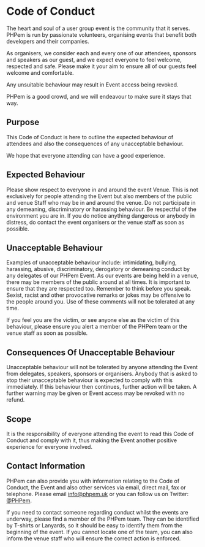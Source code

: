 # Code of Conduct

The heart and soul of a user group event is the community that it serves. PHPem is run by passionate volunteers, organising events that benefit both developers and their companies.

As organisers, we consider each and every one of our attendees, sponsors and speakers as our guest, and we expect everyone to feel welcome, respected and safe. Please make it your aim to ensure all of our guests feel welcome and comfortable.

Any unsuitable behaviour may result in Event access being revoked.

PHPem is a good crowd, and we will endeavour to make sure it stays that way.

## Purpose

This Code of Conduct is here to outline the expected behaviour of attendees and also the consequences of any unacceptable behaviour.


We hope that everyone attending can have a good experience.

## Expected Behaviour

Please show respect to everyone in and around the event Venue. This is not exclusively for people attending the Event but also members of the public and venue Staff who may be in and around the venue. Do not participate in any demeaning, discriminatory or harassing behaviour. Be respectful of the environment you are in. If you do notice anything dangerous or anybody in distress, do contact the event organisers or the venue staff as soon as possible.

## Unacceptable Behaviour

Examples of unacceptable behaviour include: intimidating, bullying, harassing, abusive, discriminatory, derogatory or demeaning conduct by any delegates of our PHPem Event. As our events are being held in a venue, there may be members of the public around at all times. It is important to ensure that they are respected too. Remember to think before you speak. Sexist, racist and other provocative remarks or jokes may be offensive to the people around you. Use of these comments will not be tolerated at any time.


If you feel you are the victim, or see anyone else as the victim of this behaviour, please ensure you alert a member of the PHPem team or the venue staff as soon as possible.

## Consequences Of Unacceptable Behaviour

Unacceptable behaviour will not be tolerated by anyone attending the Event from delegates, speakers, sponsors or organisers. Anybody that is asked to stop their unacceptable behaviour is expected to comply with this immediately. If this behaviour then continues, further action will be taken. A further warning may be given or Event access may be revoked with no refund.

## Scope

It is the responsibility of everyone attending the event to read this Code of Conduct and comply with it, thus making the Event another positive experience for everyone involved.

## Contact Information

PHPem can also provide you with information relating to the Code of Conduct, the Event and also other services via email, direct mail, fax or telephone. Please email [info@phpem.uk](mailto:info@phpem.uk) or you can follow us on Twitter: [@PHPem](https://twitter.com/phpem).

 
If you need to contact someone regarding conduct whilst the events are underway, please find a member of the PHPem team. They can be identified by T-shirts or Lanyards, so it should be easy to identify them from the beginning of the event. If you cannot locate one of the team, you can also inform the venue staff who will ensure the correct action is enforced.
